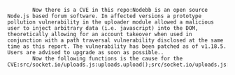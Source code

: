 
            Now there is a CVE in this repo:Nodebb is an open source Node.js based forum software. In affected versions a prototype pollution vulnerability in the uploader module allowed a malicious user to inject arbitrary data (i.e. javascript) into the DOM, theoretically allowing for an account takeover when used in conjunction with a path traversal vulnerability disclosed at the same time as this report. The vulnerability has been patched as of v1.18.5. Users are advised to upgrade as soon as possible..
            Now the following functions is the cause for the CVE:src/socket.io/uploads.js:uploads.upload();src/socket.io/uploads.js:uploads.upload();
            